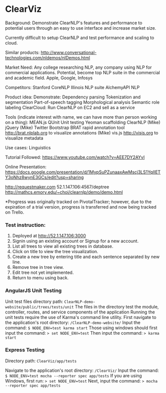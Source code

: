 # ClearViz
Background: Demonstrate ClearNLP's features and performance to potential users through an easy to use interface and increase market size.

Currently difficult to setup ClearNLP and test performance and scaling to cloud.

Similar products:
http://www.conversational-technologies.com/nldemos/nlDemos.html

Market Need:
Any college researching NLP, any company using NLP for commercial applications.
Potential, become top NLP suite in the commercial and academic field.
Apple, Google, Infosys

Competitors:
Stanford CoreNLP
Illinois NLP suite
AlchemyAPI NLP

Product idea:
Demonstrate:
    Dependency parsing
    Tokenization and segmentation
    Part-of-speech tagging
    Morphological analysis
    Semantic role labeling
    ClearCloud: Run ClearNLP on EC2 and sell as a service

Tools (indicate interest with name, we can have more than person working on a thing):
MEAN.js
QUnit Unit testing
Yeoman scaffolding
ClearNLP (Mike)
jQuery (Mike)
Twitter Bootstrap
BRAT rapid annotation tool http://brat.nlplab.org to visualize annotations (Mike)
vis.js http://visjs.org to visualize metadata

Use cases:
Linguistics

Tutorial Followed:
https://www.youtube.com/watch?v=AEE7DY2AYvI

Online Presentation:
https://docs.google.com/presentation/d/1MypSuPZunaaxAwMscj3LS1YqIIETY3oNhz8wynE3GCs/edit?usp=sharing

http://requestmaker.com
52.1.147.106:4567/deptree
http://mathcs.emory.edu/~choi/clearnlp/demo/demo.html

*Progress was originally tracked on PivotalTracker; however, due to the expiration of a trial version, progress is transferred and now being tracked on Trello.

### Test instruction:
1. Deployed at http://52.1.147.106:3000
2. Signin using an existing account or Signup for a new account.
3. List all trees to view all existing trees in database.
4. Click on title to view the tree visualization.
5. Create a new tree by entering title and each sentence separated by new line.
6. Remove tree in tree view.
7. Edit tree not yet implemented.
8. Return to menu using back.

### AngularJS Unit Testing
Unit test files directory path: `ClearNLP-demo-website/public/trees/tests/unit`
The files in the directory test the module, controller, routes, and service components of the application
Running the unit tests require the use of Karma's command line utility.
First navigate to the application's root directory: `/ClearNLP-demo-website/`
Input the command:  `$ NODE_ENV=test karma start`
Those using windows should first input the command:  `> set NODE_ENV=test`
Then input the command: `> karma start`

### Express Testing
Directory path: `ClearViz/app/tests`

Navigate to the application's root directory: `/ClearViz/`
Input the command: `$ NODE_ENV=test mocha --reporter spec app/tests`
If you are using Windows, first run: `> set NODE_ENV=test`
Next, input the command: `> mocha --reporter spec app/tests`









